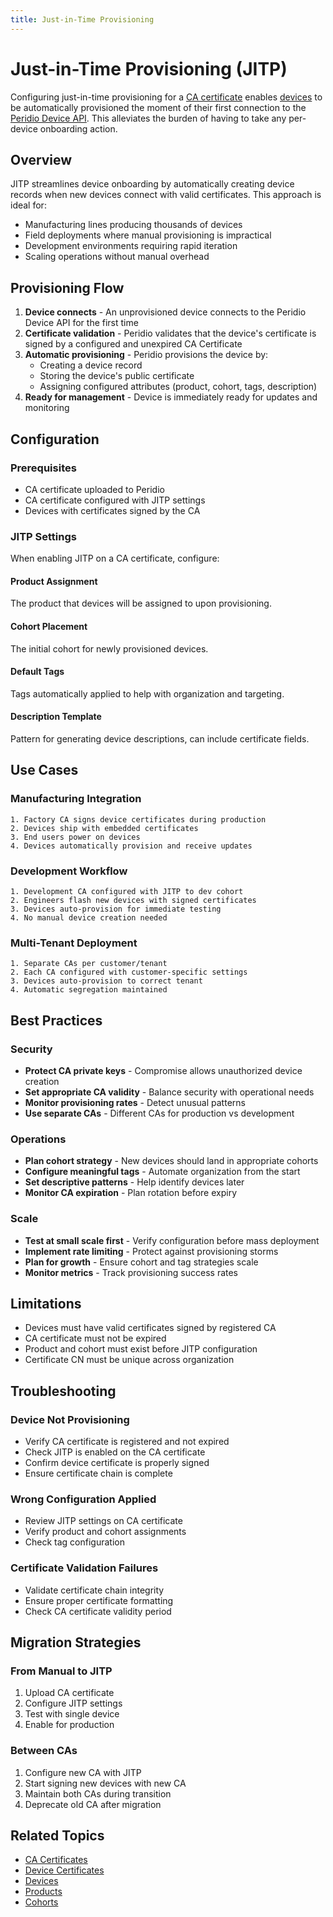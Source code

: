 ```yaml
---
title: Just-in-Time Provisioning
---
```


# Just-in-Time Provisioning (JITP)

Configuring just-in-time provisioning for a [CA certificate](/dev-center/peridio-core/device-management/ca-certificates) enables [devices](/dev-center/peridio-core/device-management/devices) to be automatically provisioned the moment of their first connection to the [Peridio Device API](/device-api). This alleviates the burden of having to take any per-device onboarding action.

## Overview

JITP streamlines device onboarding by automatically creating device records when new devices connect with valid certificates. This approach is ideal for:
- Manufacturing lines producing thousands of devices
- Field deployments where manual provisioning is impractical
- Development environments requiring rapid iteration
- Scaling operations without manual overhead

## Provisioning Flow

1. **Device connects** - An unprovisioned device connects to the Peridio Device API for the first time
2. **Certificate validation** - Peridio validates that the device's certificate is signed by a configured and unexpired CA Certificate
3. **Automatic provisioning** - Peridio provisions the device by:
   - Creating a device record
   - Storing the device's public certificate
   - Assigning configured attributes (product, cohort, tags, description)
4. **Ready for management** - Device is immediately ready for updates and monitoring

## Configuration

### Prerequisites
- CA certificate uploaded to Peridio
- CA certificate configured with JITP settings
- Devices with certificates signed by the CA

### JITP Settings

When enabling JITP on a CA certificate, configure:

#### Product Assignment
The product that devices will be assigned to upon provisioning.

#### Cohort Placement
The initial cohort for newly provisioned devices.

#### Default Tags
Tags automatically applied to help with organization and targeting.

#### Description Template
Pattern for generating device descriptions, can include certificate fields.

## Use Cases

### Manufacturing Integration
```
1. Factory CA signs device certificates during production
2. Devices ship with embedded certificates
3. End users power on devices
4. Devices automatically provision and receive updates
```

### Development Workflow
```
1. Development CA configured with JITP to dev cohort
2. Engineers flash new devices with signed certificates
3. Devices auto-provision for immediate testing
4. No manual device creation needed
```

### Multi-Tenant Deployment
```
1. Separate CAs per customer/tenant
2. Each CA configured with customer-specific settings
3. Devices auto-provision to correct tenant
4. Automatic segregation maintained
```

## Best Practices

### Security
- **Protect CA private keys** - Compromise allows unauthorized device creation
- **Set appropriate CA validity** - Balance security with operational needs
- **Monitor provisioning rates** - Detect unusual patterns
- **Use separate CAs** - Different CAs for production vs development

### Operations
- **Plan cohort strategy** - New devices should land in appropriate cohorts
- **Configure meaningful tags** - Automate organization from the start
- **Set descriptive patterns** - Help identify devices later
- **Monitor CA expiration** - Plan rotation before expiry

### Scale
- **Test at small scale first** - Verify configuration before mass deployment
- **Implement rate limiting** - Protect against provisioning storms
- **Plan for growth** - Ensure cohort and tag strategies scale
- **Monitor metrics** - Track provisioning success rates

## Limitations

- Devices must have valid certificates signed by registered CA
- CA certificate must not be expired
- Product and cohort must exist before JITP configuration
- Certificate CN must be unique across organization

## Troubleshooting

### Device Not Provisioning
- Verify CA certificate is registered and not expired
- Check JITP is enabled on the CA certificate
- Confirm device certificate is properly signed
- Ensure certificate chain is complete

### Wrong Configuration Applied
- Review JITP settings on CA certificate
- Verify product and cohort assignments
- Check tag configuration

### Certificate Validation Failures
- Validate certificate chain integrity
- Ensure proper certificate formatting
- Check CA certificate validity period

## Migration Strategies

### From Manual to JITP
1. Upload CA certificate
2. Configure JITP settings
3. Test with single device
4. Enable for production

### Between CAs
1. Configure new CA with JITP
2. Start signing new devices with new CA
3. Maintain both CAs during transition
4. Deprecate old CA after migration

## Related Topics

- [CA Certificates](/dev-center/peridio-core/device-management/ca-certificates)
- [Device Certificates](/dev-center/peridio-core/device-management/device-certificates)
- [Devices](/dev-center/peridio-core/device-management/devices)
- [Products](/dev-center/peridio-core/device-management/products)
- [Cohorts](/dev-center/peridio-core/device-management/cohorts)
